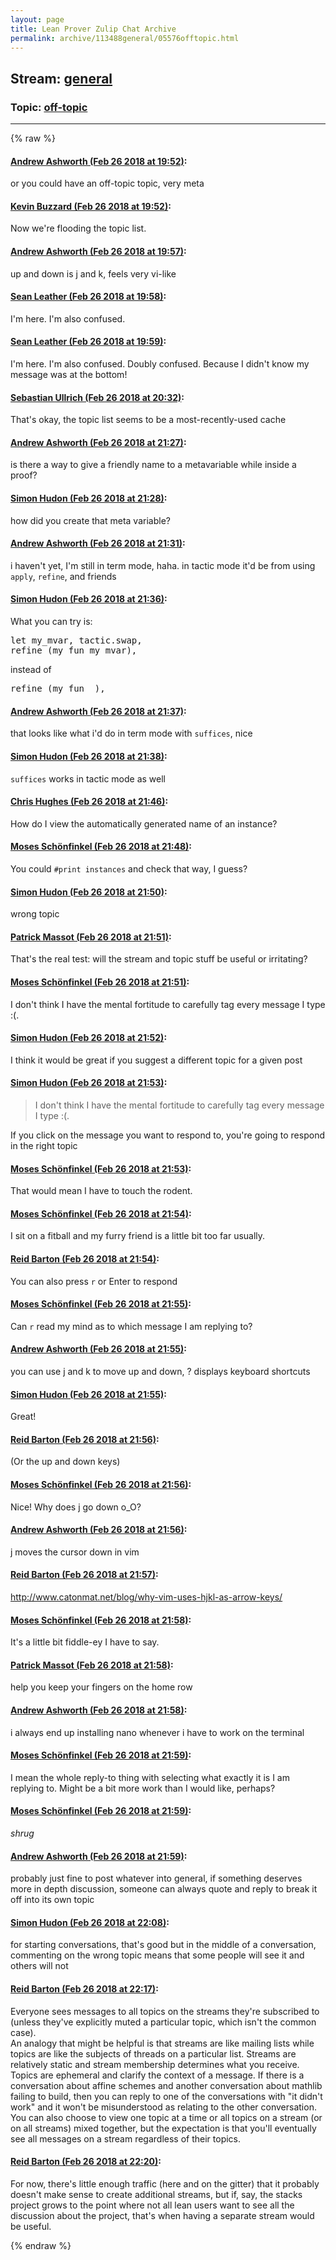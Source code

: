 ```yaml
---
layout: page
title: Lean Prover Zulip Chat Archive 
permalink: archive/113488general/05576offtopic.html
---
```


## Stream: [general](index.html)
### Topic: [off-topic](05576offtopic.html)

---


{% raw %}
#### [ Andrew Ashworth (Feb 26 2018 at 19:52)](https://leanprover.zulipchat.com/#narrow/stream/113488-general/topic/off-topic/near/123008244):
<p>or you could have an off-topic topic, very meta</p>

#### [ Kevin Buzzard (Feb 26 2018 at 19:52)](https://leanprover.zulipchat.com/#narrow/stream/113488-general/topic/off-topic/near/123008251):
<p>Now we're flooding the topic list.</p>

#### [ Andrew Ashworth (Feb 26 2018 at 19:57)](https://leanprover.zulipchat.com/#narrow/stream/113488-general/topic/off-topic/near/123008401):
<p>up and down is j and k, feels very vi-like</p>

#### [ Sean Leather (Feb 26 2018 at 19:58)](https://leanprover.zulipchat.com/#narrow/stream/113488-general/topic/off-topic/near/123008468):
<p>I'm here. I'm also confused.</p>

#### [ Sean Leather (Feb 26 2018 at 19:59)](https://leanprover.zulipchat.com/#narrow/stream/113488-general/topic/off-topic/near/123008487):
<p>I'm here. I'm also confused. Doubly confused. Because I didn't know my message was at the bottom!</p>

#### [ Sebastian Ullrich (Feb 26 2018 at 20:32)](https://leanprover.zulipchat.com/#narrow/stream/113488-general/topic/off-topic/near/123009814):
<p>That's okay, the topic list seems to be a most-recently-used cache</p>

#### [ Andrew Ashworth (Feb 26 2018 at 21:27)](https://leanprover.zulipchat.com/#narrow/stream/113488-general/topic/off-topic/near/123011839):
<p>is there a way to give a friendly name to a metavariable while inside a proof?</p>

#### [ Simon Hudon (Feb 26 2018 at 21:28)](https://leanprover.zulipchat.com/#narrow/stream/113488-general/topic/off-topic/near/123011904):
<p>how did you create that meta variable?</p>

#### [ Andrew Ashworth (Feb 26 2018 at 21:31)](https://leanprover.zulipchat.com/#narrow/stream/113488-general/topic/off-topic/near/123012009):
<p>i haven't yet, I'm still in term mode, haha. in tactic mode it'd be from using <code>apply</code>, <code>refine</code>, and friends</p>

#### [ Simon Hudon (Feb 26 2018 at 21:36)](https://leanprover.zulipchat.com/#narrow/stream/113488-general/topic/off-topic/near/123012224):
<p>What you can try is: </p>
<div class="codehilite"><pre><span></span>let my_mvar, tactic.swap,
refine (my_fun my_mvar),
</pre></div>


<p>instead of</p>
<div class="codehilite"><pre><span></span>refine (my_fun _),
</pre></div>

#### [ Andrew Ashworth (Feb 26 2018 at 21:37)](https://leanprover.zulipchat.com/#narrow/stream/113488-general/topic/off-topic/near/123012248):
<p>that looks like what i'd do in term mode with <code>suffices</code>, nice</p>

#### [ Simon Hudon (Feb 26 2018 at 21:38)](https://leanprover.zulipchat.com/#narrow/stream/113488-general/topic/off-topic/near/123012293):
<p><code>suffices</code> works in tactic mode as well</p>

#### [ Chris Hughes (Feb 26 2018 at 21:46)](https://leanprover.zulipchat.com/#narrow/stream/113488-general/topic/off-topic/near/123012589):
<p>How do I view the automatically generated name of an instance?</p>

#### [ Moses Schönfinkel (Feb 26 2018 at 21:48)](https://leanprover.zulipchat.com/#narrow/stream/113488-general/topic/off-topic/near/123012659):
<p>You could <code>#print instances</code> and check that way, I guess?</p>

#### [ Simon Hudon (Feb 26 2018 at 21:50)](https://leanprover.zulipchat.com/#narrow/stream/113488-general/topic/off-topic/near/123012677):
<p>wrong topic</p>

#### [ Patrick Massot (Feb 26 2018 at 21:51)](https://leanprover.zulipchat.com/#narrow/stream/113488-general/topic/off-topic/near/123012744):
<p>That's the real test: will the stream and topic stuff be useful or irritating?</p>

#### [ Moses Schönfinkel (Feb 26 2018 at 21:51)](https://leanprover.zulipchat.com/#narrow/stream/113488-general/topic/off-topic/near/123012749):
<p>I don't think I have the mental fortitude to carefully tag every message I type :(.</p>

#### [ Simon Hudon (Feb 26 2018 at 21:52)](https://leanprover.zulipchat.com/#narrow/stream/113488-general/topic/off-topic/near/123012752):
<p>I think it would be great if you suggest a different topic for a given post</p>

#### [ Simon Hudon (Feb 26 2018 at 21:53)](https://leanprover.zulipchat.com/#narrow/stream/113488-general/topic/off-topic/near/123012820):
<blockquote>
<p>I don't think I have the mental fortitude to carefully tag every message I type :(.</p>
</blockquote>
<p>If you click on the message you want to respond to, you're going to respond in the right topic</p>

#### [ Moses Schönfinkel (Feb 26 2018 at 21:53)](https://leanprover.zulipchat.com/#narrow/stream/113488-general/topic/off-topic/near/123012826):
<p>That would mean I have to touch the rodent.</p>

#### [ Moses Schönfinkel (Feb 26 2018 at 21:54)](https://leanprover.zulipchat.com/#narrow/stream/113488-general/topic/off-topic/near/123012870):
<p>I sit on a fitball and my furry friend is a little bit too far usually.</p>

#### [ Reid Barton (Feb 26 2018 at 21:54)](https://leanprover.zulipchat.com/#narrow/stream/113488-general/topic/off-topic/near/123012871):
<p>You can also press <code>r</code> or Enter to respond</p>

#### [ Moses Schönfinkel (Feb 26 2018 at 21:55)](https://leanprover.zulipchat.com/#narrow/stream/113488-general/topic/off-topic/near/123012877):
<p>Can <code>r</code> read my mind as to which message I am replying to?</p>

#### [ Andrew Ashworth (Feb 26 2018 at 21:55)](https://leanprover.zulipchat.com/#narrow/stream/113488-general/topic/off-topic/near/123012891):
<p>you can use j and k to move up and down, ? displays keyboard shortcuts</p>

#### [ Simon Hudon (Feb 26 2018 at 21:55)](https://leanprover.zulipchat.com/#narrow/stream/113488-general/topic/off-topic/near/123012895):
<p>Great!</p>

#### [ Reid Barton (Feb 26 2018 at 21:56)](https://leanprover.zulipchat.com/#narrow/stream/113488-general/topic/off-topic/near/123012919):
<p>(Or the up and down keys)</p>

#### [ Moses Schönfinkel (Feb 26 2018 at 21:56)](https://leanprover.zulipchat.com/#narrow/stream/113488-general/topic/off-topic/near/123012938):
<p>Nice! Why does j go down o_O?</p>

#### [ Andrew Ashworth (Feb 26 2018 at 21:56)](https://leanprover.zulipchat.com/#narrow/stream/113488-general/topic/off-topic/near/123012949):
<p>j moves the cursor down in vim</p>

#### [ Reid Barton (Feb 26 2018 at 21:57)](https://leanprover.zulipchat.com/#narrow/stream/113488-general/topic/off-topic/near/123012969):
<p><a href="http://www.catonmat.net/blog/why-vim-uses-hjkl-as-arrow-keys/" target="_blank" title="http://www.catonmat.net/blog/why-vim-uses-hjkl-as-arrow-keys/">http://www.catonmat.net/blog/why-vim-uses-hjkl-as-arrow-keys/</a></p>

#### [ Moses Schönfinkel (Feb 26 2018 at 21:58)](https://leanprover.zulipchat.com/#narrow/stream/113488-general/topic/off-topic/near/123013037):
<p>It's a little bit fiddle-ey I have to say.</p>

#### [ Patrick Massot (Feb 26 2018 at 21:58)](https://leanprover.zulipchat.com/#narrow/stream/113488-general/topic/off-topic/near/123013052):
<p>help you keep your fingers on the home row</p>

#### [ Andrew Ashworth (Feb 26 2018 at 21:58)](https://leanprover.zulipchat.com/#narrow/stream/113488-general/topic/off-topic/near/123013055):
<p>i always end up installing nano whenever i have to work on the terminal</p>

#### [ Moses Schönfinkel (Feb 26 2018 at 21:59)](https://leanprover.zulipchat.com/#narrow/stream/113488-general/topic/off-topic/near/123013066):
<p>I mean the whole reply-to thing with selecting what exactly it is I am replying to. Might be a bit more work than I would like, perhaps?</p>

#### [ Moses Schönfinkel (Feb 26 2018 at 21:59)](https://leanprover.zulipchat.com/#narrow/stream/113488-general/topic/off-topic/near/123013072):
<p><em>shrug</em></p>

#### [ Andrew Ashworth (Feb 26 2018 at 21:59)](https://leanprover.zulipchat.com/#narrow/stream/113488-general/topic/off-topic/near/123013075):
<p>probably just fine to post whatever into general, if something deserves more in depth discussion, someone can always quote and reply to break it off into its own topic</p>

#### [ Simon Hudon (Feb 26 2018 at 22:08)](https://leanprover.zulipchat.com/#narrow/stream/113488-general/topic/off-topic/near/123013426):
<p>for starting conversations, that's good but in the middle of a conversation, commenting on the wrong topic means that some people will see it and others will not</p>

#### [ Reid Barton (Feb 26 2018 at 22:17)](https://leanprover.zulipchat.com/#narrow/stream/113488-general/topic/off-topic/near/123013745):
<p>Everyone sees messages to all topics on the streams they're subscribed to (unless they've explicitly muted a particular topic, which isn't the common case).<br>
An analogy that might be helpful is that streams are like mailing lists while topics are like the subjects of threads on a particular list. Streams are relatively static and stream membership determines what you receive. Topics are ephemeral and clarify the context of a message. If there is a conversation about affine schemes and another conversation about mathlib failing to build, then you can reply to one of the conversations with "it didn't work" and it won't be misunderstood as relating to the other conversation.<br>
You can also choose to view one topic at a time or all topics on a stream (or on all streams) mixed together, but the expectation is that you'll eventually see all messages on a stream regardless of their topics.</p>

#### [ Reid Barton (Feb 26 2018 at 22:20)](https://leanprover.zulipchat.com/#narrow/stream/113488-general/topic/off-topic/near/123013910):
<p>For now, there's little enough traffic (here and on the gitter) that it probably doesn't make sense to create additional streams, but if, say, the stacks project grows to the point where not all lean users want to see all the discussion about the project, that's when having a separate stream would be useful.</p>


{% endraw %}

